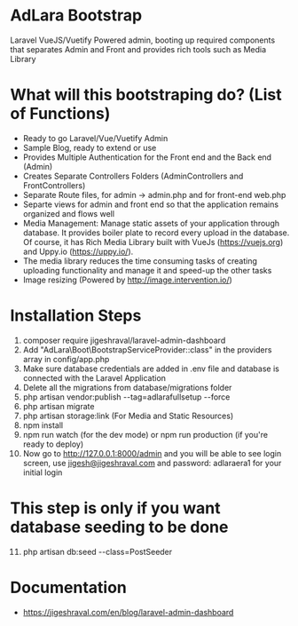 # AdLara Bootstrap

Laravel VueJS/Vuetify Powered admin, booting up required components that separates Admin and Front and provides rich tools such as Media Library

# What will this bootstraping do? (List of Functions) 

- Ready to go Laravel/Vue/Vuetify Admin
- Sample Blog, ready to extend or use
- Provides Multiple Authentication for the Front end and the Back end (Admin)
- Creates Separate Controllers Folders (AdminControllers and FrontControllers)
- Separate Route files, for admin -> admin.php and for front-end web.php 
- Separte views for admin and front end so that the application remains organized and flows well 
- Media Management: Manage static assets of your application through database. It provides boiler plate to record every upload in the database. Of course, it has Rich Media Library built with VueJs (https://vuejs.org) and Uppy.io (https://uppy.io/). 
- The media library reduces the time consuming tasks of creating uploading functionality and manage it and speed-up the other tasks 
- Image resizing (Powered by http://image.intervention.io/)

# Installation Steps 

1. composer require jigeshraval/laravel-admin-dashboard
2. Add "AdLara\Boot\BootstrapServiceProvider::class" in the providers array in config/app.php
3. Make sure database credentials are added in .env file and database is connected with the Laravel Application
4. Delete all the migrations from database/migrations folder
5. php artisan vendor:publish --tag=adlarafullsetup --force 
6. php artisan migrate
7. php artisan storage:link (For Media and Static Resources)
8. npm install
9. npm run watch (for the dev mode) or npm run production (if you're ready to deploy)
10. Now go to http://127.0.0.1:8000/admin and you will be able to see login screen, use jigesh@jigeshraval.com and password: adlaraera1 for your initial login

# This step is only if you want database seeding to be done
11. php artisan db:seed --class=PostSeeder

# Documentation

- https://jigeshraval.com/en/blog/laravel-admin-dashboard
